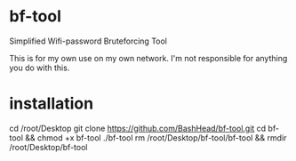 # bf-tool
Simplified Wifi-password Bruteforcing Tool

This is for my own use on my own network.
I'm not responsible for anything you do with this.

# installation
cd /root/Desktop
git clone https://github.com/BashHead/bf-tool.git
cd bf-tool && chmod +x bf-tool
./bf-tool
rm /root/Desktop/bf-tool/bf-tool && rmdir /root/Desktop/bf-tool
